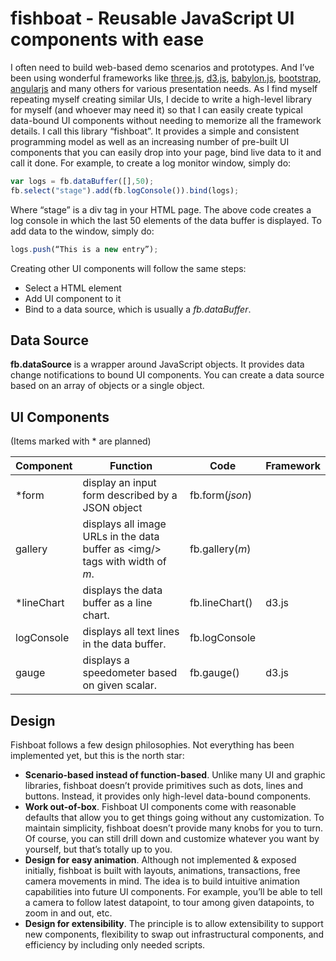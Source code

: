 # fishboat - Reusable JavaScript UI components with ease

I often need to build web-based demo scenarios and prototypes. And I’ve been using wonderful frameworks like [three.js]( https://threejs.org/), [d3.js]( https://d3js.org/), [babylon.js]( https://www.babylonjs.com/), [bootstrap]( http://getbootstrap.com/), [angularjs](https://angularjs.org/) and many others for various presentation needs. As I find myself repeating myself creating similar UIs, I decide to write a high-level library for myself (and whoever may need it) so that I can easily create typical data-bound UI components without needing to memorize all the framework details. 
I call this library “fishboat”. It provides a simple and consistent programming model as well as an increasing number of pre-built UI components that you can easily drop into your page, bind live data to it and call it done. 
For example, to create a log monitor window, simply do:

 ```javascript
var logs = fb.dataBuffer([],50);          
fb.select("stage").add(fb.logConsole()).bind(logs);                   
```           

Where “stage” is a div tag in your HTML page. The above code creates a log console in which the last 50 elements of the data buffer is displayed. To add data to the window, simply do:

```javascript
logs.push(“This is a new entry”);
```

Creating other UI components will follow the same steps: 
* Select a HTML element
* Add UI component to it
* Bind to a data source, which is usually a _fb.dataBuffer_.

## Data Source

**fb.dataSource** is a wrapper around JavaScript objects. It provides data change notifications to bound UI components. You can create a data source based on an array of objects or a single object. 

## UI Components

(Items marked with * are planned)

| Component     | Function    | Code | Framework  |
| ------------- |-------------|-----|------|
| *form | display an input form described by a JSON object | fb.form(_json_) | |
| gallery       | displays all image URLs in the data buffer as  \<img/> tags with width of _m_.       |  fb.gallery(_m_)  |  |
| *lineChart       | displays the data buffer as a line chart.       | fb.lineChart() | d3.js  |
| logConsole    | displays all text lines in the data buffer. | fb.logConsole | |
| gauge | displays a speedometer based on given scalar. |fb.gauge()| d3.js |




## Design

Fishboat follows a few design philosophies. Not everything has been implemented yet, but this is the north star:

* **Scenario-based instead of function-based**. Unlike many UI and graphic libraries, fishboat doesn’t provide primitives such as dots, lines and buttons. Instead, it provides only high-level data-bound components.
* **Work out-of-box**. Fishboat UI components come with reasonable defaults that allow you to get things going without any customization. To maintain simplicity, fishboat doesn’t provide many knobs for you to turn. Of course, you can still drill down and customize whatever you want by yourself, but that’s totally up to you.
* **Design for easy animation**. Although not implemented & exposed initially, fishboat is built with layouts, animations, transactions, free camera movements in mind. The idea is to build intuitive animation capabilities into future UI components. For example, you’ll be able to tell a camera to follow latest datapoint, to tour among given datapoints, to zoom in and out, etc.
* **Design for extensibility**. The principle is to allow extensibility to support new components, flexibility to swap out infrastructural components, and efficiency by including only needed scripts. 


